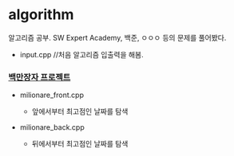 # algorithm
알고리즘 공부.
SW Expert Academy, 백준, ㅇㅇㅇ 등의 문제를 풀어봤다.

* input.cpp
//처음 알고리즘 입출력을 해봄.


### [백만장자 프로젝트](https://swexpertacademy.com/main/code/problem/problemDetail.do?contestProbId=AV5LrsUaDxcDFAXc)

* milionare_front.cpp
  * 앞에서부터 최고점인 날짜를 탐색

* milionare_back.cpp
  * 뒤에서부터 최고점인 날짜를 탐색


